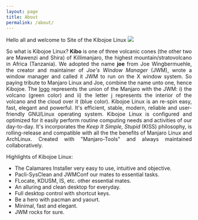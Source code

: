 ```yaml
---
layout: page
title: About
permalink: /about/
---
```


Hello all and welcome to Site of the Kibojoe Linux <img src="http://manjaro-linux.com.br/forum/images/smilies/icon_e_biggrin.gif"> 

<p align="justify">So what is Kibojoe Linux? <strong>Kibo</strong> is one of three volcanic cones (the other two are Mawenzi and Shira) of Killimanjaro, the highest mountain/stratovolcano in Africa (Tanzania). We adopted the name <strong>joe</strong> from Joe Wingbermuehle, the creator and maintainer of <em>Joe's Window Manager</em> (JWM), wrote a window manager and called it JWM to run on the X window system. So paying tribute to Manjaro Linux and Joe, combine the name unto one, hence Kibojoe. The <a href="https://github.com/kibojoe/artwork-logo" target="_blank">logo</a> represents the union of the Manjaro with the JWM: i) the volcano (green color) and ii) the letter j represents the interior of the volcano and the cloud over it (blue color). Kibojoe Linux is an re-spin easy, fast, elegant and powerful. It's efficient, stable, modern, reliable and user-friendly GNU/Linux operating system. Kibojoe Linux is configured and optimized for it easily perform routine computing needs and activities of our day-to-day. It's incorporates the <em>Keep It Simple, Stupid</em> (KISS) philosophy, is rolling-release and compatible with all the the benefits of Manjaro Linux and ArchLinux. Created with "Manjaro-Tools" and always maintained collaboratively.</p>

Highlights of Kibojoe Linux:

- The Calamares Installer very easy to use, intuitive and objective.
- Pacli-SysClean and JWMConf our mates to essential tasks.
- FLocate, KDUSM, IS, etc. other essential mates.
- An alluring and clean desktop for everyday.
- Full desktop control with shortcut keys.
- Be a hero with pacman and yaourt.
- Minimal, fast and elegant.
- JWM rocks for sure.